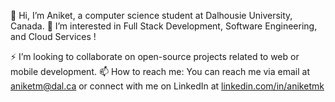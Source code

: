 👋 Hi, I’m Aniket, a computer science student at Dalhousie University, Canada.
🚀 I’m interested in Full Stack Development, Software Engineering, and Cloud Services !

⚡ I’m looking to collaborate on open-source projects related to web or mobile development.
📫 How to reach me: You can reach me via email at aniketm@dal.ca or connect with me on LinkedIn at [linkedin.com/in/aniketmk](https://www.linkedin.com/in/aniketmk/)


  
